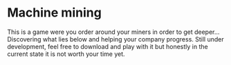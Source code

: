 # Machine mining
This is a game were you order around your miners in order to get deeper... Discovering what lies below and helping your
company progress. Still under development, feel free to download and play with it but honestly in the current state it 
is not worth your time yet.